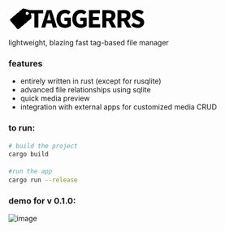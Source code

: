 ![image](src/assets/icon.png)

lightweight, blazing fast tag-based file manager

### features
+ entirely written in rust (except for rusqlite)
+ advanced file relationships using sqlite
+ quick media preview
+ integration with external apps for customized media CRUD

### to run: 

```bash
# build the project
cargo build

#run the app
cargo run --release
```

### demo for v 0.1.0:
![image](https://github.com/user-attachments/assets/1d72c897-3069-40bf-be87-4e01418123ae)

